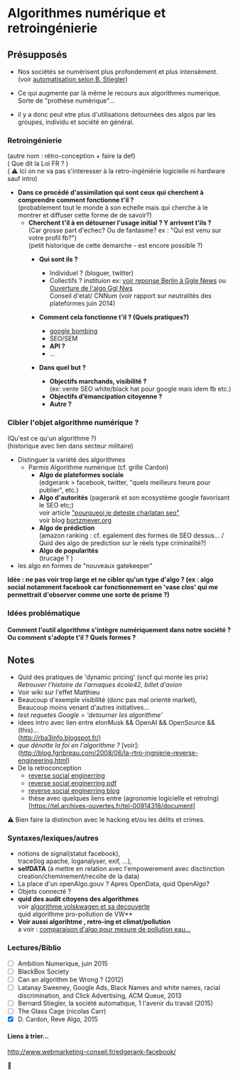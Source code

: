 # Algorithmes numérique et retroingénierie

## Présupposés  
- Nos sociétés se numérisent plus profondement et plus intensèment.  
(voir [automatisation selon B. Stiegler][id])   
- Ce qui augmente par là même le recours aux algorithmes numerique.  
Sorte de "prothèse numérique"...  
- il y a donc peut etre plus d'utilisations detournées des algos par les groupes, individu et société en général.

   [id]: http://www.culturemobile.net/visions/bernard-stiegler-emploi-est-mort-vive-travail  "Title"  

### Retroingénierie 
(autre nom : rétro-conception + faire la def)  
( Que dit la Loi FR ? )  
( :warning: Ici on ne va pas s'interesser à la retro-ingéniérie logicielle ni hardware sauf intro)  
- **Dans ce procédé d'assimilation qui sont ceux qui cherchent à comprendre comment fonctionne t'il ?**  
(probablement tout le monde à son echelle mais qui cherche à le montrer et diffuser cette forme de de savoir?)
  - **Cherchent t'il à en détourner l'usage initial ? Y arrivent t'ils ?**  
  (Car grosse part d'echec? Ou de fantasme? ex : "Qui est venu sur votre profil fb?")  
  (petit historique de cette demarche - est encore possible ?)
    - **Qui sont ils ?** 
      - Individuel ? (bloguer, twitter)
      - Collectifs ? instituion ex: [voir reponse Berlin à Ggle News](http://www.01net.com/actualites/concurrence-google-doit-devoiler-son-algorithme-de-recherche-estime-berlin-626988.html) ou [Ouverture de l'algo Ggl Nws](https://linuxfr.org/news/google-et-pagerank-lavenir-passe-par-le-libre)  
      Conseil d'etat/ CNNum (voir rapport sur neutralités des plateformes juin 2014)  

    - **Comment cela fonctionne t'il ? (Quels pratiques?)**
      - [google bombing](http://www.labemarketing.com/google/bombardement-google-pour-detourner-des-resultats-de-recherche/)
      - SEO/SEM
      - **API ?**
      - ...
    - **Dans quel but ?**
        - **Objectifs marchands, visibilité ?**  
          (ex: vente SEO white/black hat pour google mais idem fb etc.)
        - **Objectifs d’émancipation citoyenne ?**
        - **Autre ?**

### Cibler l'objet algorithme numérique ?
(Qu'est ce qu'un algorithme ?)  
(historique avec lien dans secteur militaire)
- Distinguer la variété des algorithmes
    - Parmis Algorithme numérique (cf. grille Cardon)
        - **Algo de plateformes sociale**  
          (edgerank > facebook, twitter, "quels meilleurs heure pour publier", etc.)
        - **Algo d'autorités** (pagerank et son ecosystème google favorisant le SEO etc;)  
          voir article ["pourqueoi je deteste charlatan seo"](http://blog.ramenos.net/referencement/les-charlatans-du-seo-pourquoi-je-les-deteste)  
          voir blog [bortzmeyer.org](http://www.bortzmeyer.org/seo-principes.html)
        - **Algo de prédiction**  
          (amazon ranking : cf. egalement des formes de SEO dessus... / Quid des algo de prediction sur le réels type criminalité?)
        - **Algo de popularités**  
          (trucage ? )  
- les algo en formes de "nouveaux gatekeeper"

**Idée : ne pas voir trop large et ne cibler qu'un type d'algo ? (ex : algo social notamment facebook car fonctionnement en 'vase clos' qui me permettrait d'observer comme une sorte de prisme ?)**


### Idées problématique
#### Comment l'outil algorithme s'intègre numériquement dans notre société ? Ou comment s'adopte t'il ? Quels formes ?


## Notes
- Quid des pratiques de 'dynamic pricing' (sncf qui monte les prix)  
_Retrouver l'histoire de l'arnaques école42, billet d'avion_  
- Voir wiki sur l'effet Matthieu  
- Beaucoup d'exemple visibilité (donc pas mal orienté market),  
Beaucoup moins venant d'autres initiatives...  
- _test requetes Google = 'detourner les algorithme'_
- idees intro avec lien entre elonMusk && OpenAI && OpenSource && (this)...  
(http://rba3info.blogspot.fr/)  
- _que dénotte la foi en l'algorithme ?_
[voir]:(http://blog.fgribreau.com/2008/06/la-rtro-ingnierie-reverse-engineering.html)  
- De la retroconception  
  - [reverse social enginerring](http://security.stackexchange.com/questions/18723/what-is-reverse-social-engineering)  
  - [reverse social enginerring pdf](http://iseclab.org/papers/irani_dimva.pdf)  
  - [reverse social enginerring blog](http://engineering.social/2015/05/02/sinkholing-script-kiddies/)  
  - thèse avec quelques liens entre (agronomie logicielle et retroIng)[https://tel.archives-ouvertes.fr/tel-00914318/document]  
  
:warning: Bien faire la distinction avec le hacking et/ou les délits et crimes.  

### Syntaxes/lexiques/autres
- notions de signal(statut facebook),   
trace(log apache, loganalyser, exif, ...),  
- **selfDATA** (à mettre en relation avec l'empowerement avec disctinction creation/cheminement/recolte de la data)
- La place d'un openAlgo.gouv ? Apres OpenData, quid OpenAlgo?
- Objets connecté ?  
- **quid des audit citoyens des algorithmes**  
voir [algorithme volskwagen et sa decouverte](http://www.futura-sciences.com/magazines/high-tech/infos/actu/d/voiture-tests-antipollution-volkswagen-triche-aide-algorithme-59847/)  
quid algorithme pro-pollution de VW**  
- **Voir aussi algorihtme , retro-ing et climat/pollution**  
a voir : [comparaison d'algo pour mesure de pollution eau...](http://www.eau-seine-normandie.fr/fileadmin/mediatheque/Fiches_Etudes/fiches/pluv/97pluv4.htm)  

### Lectures/Biblio
- [ ] Ambition Numerique, juin 2015
- [ ] BlackBox Society
- [ ] Can an algorithm  be Wrong ? (2012)
- [ ] Latanay Sweeney, Google Ads, Black Names and white names, racial discrimination, and Click Advertising, ACM Queue, 2013
- [ ] Bernard Stiegler, la société automatique, 1 l'avenir du travail (2015)
- [ ] The Glass Cage (nicolas Carr)
- [x] D. Cardon, Reve Algo, 2015

#### Liens à trier...
http://www.webmarketing-conseil.fr/edgerank-facebook/

:eyes:
